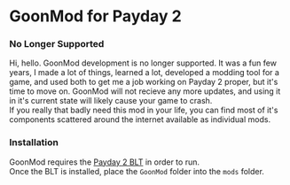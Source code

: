 
# GoonMod for Payday 2

### No Longer Supported
Hi, hello. GoonMod development is no longer supported. It was a fun few years, I made a lot of things, learned a lot, developed a modding tool for a game, and used both to get me a job working on Payday 2 proper, but it's time to move on. GoonMod will not recieve any more updates, and using it in it's current state will likely cause your game to crash.  
If you really that badly need this mod in your life, you can find most of it's components scattered around the internet available as individual mods.

### Installation
GoonMod requires the [Payday 2 BLT](http://paydaymods.com/download/) in order to run.  
Once the BLT is installed, place the `GoonMod` folder into the `mods` folder.
